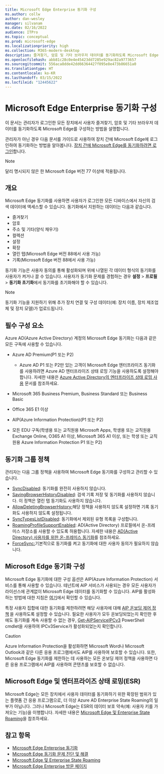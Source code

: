```yaml
---
title: Microsoft Edge Enterprise 동기화 구성
ms.author: collw
author: dan-wesley
manager: silvanam
ms.date: 02/16/2022
audience: ITPro
ms.topic: conceptual
ms.prod: microsoft-edge
ms.localizationpriority: high
ms.collection: M365-modern-desktop
description: 즐겨찾기, 암호 및 기타 브라우저 데이터를 동기화하도록 Microsoft Edge를 구성하는 관리자 및 사용자 옵션입니다.
ms.openlocfilehash: abb81c28c0e4e45423dd7285e929ac82a9773657
ms.sourcegitcommit: 556aca8dde42dd66364427f095e8e473b86651a0
ms.translationtype: HT
ms.contentlocale: ko-KR
ms.lasthandoff: 03/15/2022
ms.locfileid: "12445622"
---
```

# <a name="configure-microsoft-edge-enterprise-sync"></a>Microsoft Edge Enterprise 동기화 구성

이 문서는 관리자가 로그인한 모든 장치에서 사용자 즐겨찾기, 암호 및 기타 브라우저 데이터를 동기화하도록 Microsoft Edge를 구성하는 방법을 설명합니다.

관리자가 아닌 경우 다음 문서를 가이드로 사용하여 장치 간에 Microsoft Edge에 로그인하여 동기화하는 방법을 알아봅니다. [장치 간에 Microsoft Edge를 동기화하려면 로그인](https://support.microsoft.com/microsoft-edge/sign-in-to-sync-microsoft-edge-across-devices-e6ffa79b-ed52-aa32-47e2-5d5597fe4674)합니다.

> [!NOTE]
> 달리 명시되지 않은 한 Microsoft Edge 버전 77 이상에 적용됩니다.

## <a name="overview"></a>개요

Microsoft Edge 동기화를 사용하면 사용자가 로그인한 모든 디바이스에서 자신의 검색 데이터에 액세스할 수 있습니다. 동기화에서 지원하는 데이터는 다음과 같습니다.

- 즐겨찾기
- 암호
- 주소 및 기타(양식 채우기)
- 컬렉션
- 설정
- 확장
- 열린 탭(Microsoft Edge 버전 88에서 사용 가능)
- 기록(Microsoft Edge 버전 88에서 사용 가능)

동기화 기능은 사용자 동의를 통해 활성화되며 위에 나열된 각 데이터 형식의 동기화를 사용자가 켜거나 끌 수 있습니다. 사용자가 동기화 문제를 경험하는 경우 **설정** > **프로필** > **동기화 초기화**에서 동기화를 초기화해야 할 수 있습니다.

> [!NOTE]
> 동기화 기능을 지원하기 위해 추가 장치 연결 및 구성 데이터(예: 장치 이름, 장치 제조업체 및 장치 모델)가 업로드됩니다.

## <a name="prerequisites"></a>필수 구성 요소

Azure AD(Azure Active Directory) 계정의 Microsoft Edge 동기화는 다음과 같은 모든 구독에 사용할 수 있습니다.

- Azure AD Premium(P1 또는 P2)
  
  - Azure AD P1 또는 P2만 있는 고객이 Microsoft Edge 엔터프라이즈 동기화를 사용하려면 Azure AD 엔터프라이즈 상태 로밍 기능을 사용하도록 설정해야 합니다. 자세한 내용은 [Azure Active Directory의 엔터프라이즈 상태 로밍 사용](/azure/active-directory/devices/enterprise-state-roaming-enable) 문서를 참조하세요.

- Microsoft 365 Business Premium, Business Standard 또는 Business Basic
- Office 365 E1 이상
- AIP(Azure Information Protection)(P1 또는 P2)
- 모든 EDU 구독(학생용 또는 교직원용 Microsoft Apps, 학생용 또는 교직원용 Exchange Online, O365 A1 이상, Microsoft 365 A1 이상, 또는 학생 또는 교직원용 Azure Information Protection P1 또는 P2)

## <a name="sync-group-policies"></a>동기화 그룹 정책

관리자는 다음 그룹 정책을 사용하여 Microsoft Edge 동기화를 구성하고 관리할 수 있습니다.

- [SyncDisabled](./microsoft-edge-policies.md#syncdisabled): 동기화를 완전히 사용하지 않습니다.
- [SavingBrowserHistoryDisabled](./microsoft-edge-policies.md#savingbrowserhistorydisabled): 검색 기록 저장 및 동기화를 사용하지 않습니다. 이 정책은 열린 탭 동기화도 사용하지 않습니다.
- [AllowDeletingBrowserHistory:](./microsoft-edge-policies.md#allowdeletingbrowserhistory)해당 정책을 사용하지 않도록 설정하면 기록 동기화도 사용하지 않도록 설정됩니다.
- [SyncTypesListDisabled](./microsoft-edge-policies.md#synctypeslistdisabled): 동기화에서 제외된 유형 목록을 구성합니다.
- [RoamingProfileSupportEnabled](./microsoft-edge-policies.md#roamingprofilesupportenabled): AD(Active Directory) 프로필에서 온-프레미스 저장소를 사용할 수 있도록 허용합니다. 자세한 내용은 [AD(Active Directory) 사용자를 위한 온-프레미스 동기화](./microsoft-edge-on-premises-sync.md)를 참조하세요.
- [ForceSync:](/deployedge/microsoft-edge-policies#forcesync)기본적으로 동기화를 켜고 동기화에 대한 사용자 동의가 필요하지 않습니다.  

## <a name="configure-microsoft-edge-sync"></a>Microsoft Edge 동기화 구성

Microsoft Edge 동기화에 대한 구성 옵션은 AIP(Azure Information Protection) 서비스를 통해 사용할 수 있습니다. 테넌트에 AIP 서비스가 사용되는 경우 모든 사용자가 라이선스에 관계없이 Microsoft Edge 데이터를 동기화할 수 있습니다. AIP를 활성화하는 방법에 대한 지침은 [여기](/azure/information-protection/activate-office365)에서 확인할 수 있습니다.

특정 사용자 집합에 대한 동기화를 제한하려면 해당 사용자에 대해 [AIP 온보딩 제어 정책](/powershell/module/aipservice/set-aipserviceonboardingcontrolpolicy?preserve-view=true&view=azureipps) 을 사용하도록 설정할 수 있습니다. 필요한 사용자가 모두 온보딩되었는지 확인한 후에도 동기화를 계속 사용할 수 없는 경우, [Get-AIPServiceIPCv3](/powershell/module/aipservice/get-aipserviceipcv3?preserve-view=true&view=azureipps) PowerShell cmdlet을 사용하여 IPCv3Service가 활성화되었는지 확인합니다.

> [!CAUTION]
> Azure Information Protection을 활성화하면 Microsoft Word나 Microsoft Outlook과 같은 다른 응용 프로그램에서도 AIP를 사용하여 보호할 수 있습니다. 또한, Microsoft Edge 동기화를 제한하는 데 사용하는 모든 온보딩 제어 정책을 사용하면 다른 응용 프로그램에서 AIP를 사용하여 콘텐츠를 보호할 수 없습니다.

## <a name="microsoft-edge-and-enterprise-state-roaming-esr"></a>Microsoft Edge 및 엔터프라이즈 상태 로밍(ESR)

Microsoft Edge는 모든 장치에서 사용자 데이터를 동기화하기 위한 확장된 범위가 있는 플랫폼 간 응용 프로그램으로, 더 이상 Azure AD Enterprise State Roaming의 일부가 아닙니다. 그러나 Microsoft Edge는 ESR의 데이터 보호 약속(예: 사용자 키를 가져오는 기능)을 이행합니다. 자세한 내용은 [Microsoft Edge 및 Enterprise State Roaming](microsoft-edge-enterprise-state-roaming.md)을 참조하세요.

## <a name="see-also"></a>참고 항목

- [Microsoft Edge Enterprise 동기화](microsoft-edge-enterprise-sync.md)
- [Microsoft Edge 동기화 문제 진단 및 해결](microsoft-edge-troubleshoot-enterprise-sync.md)
- [Microsoft Edge 및 Enterprise State Roaming](microsoft-edge-enterprise-state-roaming.md)
- [Microsoft Edge Enterprise 방문 페이지](https://aka.ms/EdgeEnterprise)